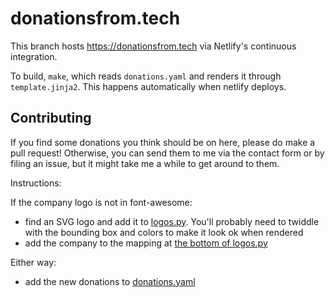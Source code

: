 # donationsfrom.tech

This branch hosts https://donationsfrom.tech via Netlify's continuous integration.

To build, `make`, which reads `donations.yaml` and renders it through `template.jinja2`. This happens automatically when netlify deploys.

## Contributing

If you find some donations you think should be on here, please do make a pull request! Otherwise, you can send them to me via the contact form or by filing an issue, but it might take me a while to get around to them.

Instructions:

If the company logo is not in font-awesome:

  - find an SVG logo and add it to [logos.py](https://github.com/katrielalex/fec-filings-analysis/blob/gh-pages/logos.py). You'll probably need to twiddle with the bounding box and colors to make it look ok when rendered
  - add the company to the mapping at [the bottom of logos.py](https://github.com/katrielalex/fec-filings-analysis/blob/0aa82e9aeadee2c66b5067139b33a048858555e1/logos.py#L87)
  
Either way:
  - add the new donations to [donations.yaml](https://github.com/katrielalex/fec-filings-analysis/blob/gh-pages/donations.yaml)
